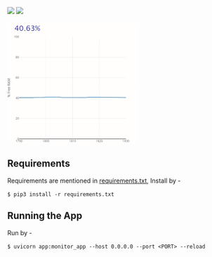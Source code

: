 ![](https://img.shields.io/badge/-FastAPI-grey?style=for-the-badge&logo=fastapi) ![](https://img.shields.io/badge/-Python-grey?style=for-the-badge&logo=python)

![](https://github.com/YashIndane/repo-images/blob/main/monitor.gif)

## Requirements

Requirements are mentioned in [requirements.txt](https://github.com/YashIndane/monitoring-webapp/blob/main/requirements.txt), Install by -

```
$ pip3 install -r requirements.txt
```

## Running the App

Run by -

```
$ uvicorn app:monitor_app --host 0.0.0.0 --port <PORT> --reload
```